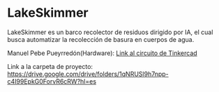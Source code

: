# LakeSkimmer
LakeSkimmer es un barco recolector de residuos dirigido por IA, el cual busca automatizar la recolección de basura en cuerpos de agua.

Manuel Pebe Pueyrredón(Hardware):
[Link al circuito de Tinkercad](https://www.tinkercad.com/things/ceK6FJjscGe-lakeskimmer-prototype/editel?sharecode=tfP4enUpP-KwVWCW6_6Cs4zGK95Dx8sQO21np7QlUrM)

Link a la carpeta de proyecto:
https://drive.google.com/drive/folders/1qNRUSl9h7npp-c4I99EpkG0ForvR6cRW?hl=es
